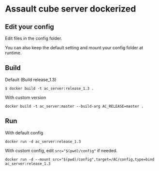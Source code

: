 # Assault cube server dockerized

## Edit your config
Edit files in the config folder.

You can also keep the default setting and mount your config folder at runtime.

## Build

Default (Build release_1.3)
```
$ docker build -t ac_server:release_1.3 .
```

With custom version
```
docker build -t ac_server:master --build-arg AC_RELEASE=master .
```

## Run

With default config 
```
docker run -d ac_server:release_1.3
```

With custom config, edit `src="$(pwd)/config"` if needed.
```
docker run -d --mount src="$(pwd)/config",target=/AC/config,type=bind ac_server:release_1.3
```